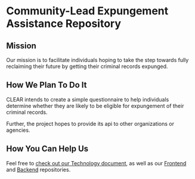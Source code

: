 # Community-Lead Expungement Assistance Repository

## Mission
Our mission is to facilitate individuals hoping to take the step towards fully reclaiming their future by getting their criminal records expunged.

## How We Plan To Do It
CLEAR intends to create a simple questionnaire to help individuals determine whether they are likely to be eligible for expungement of their criminal records.

Further, the project hopes to provide its api to other organizations or agencies.

## How You Can Help Us
Feel free to [check out our Technology document](https://github.com/clear-it/docs/blob/master/TECHNOLOGY.md), as well as our [Frontend](https://github.com/clear-it/frontend) and [Backend](https://github.com/clear-it/backend) repositories.
